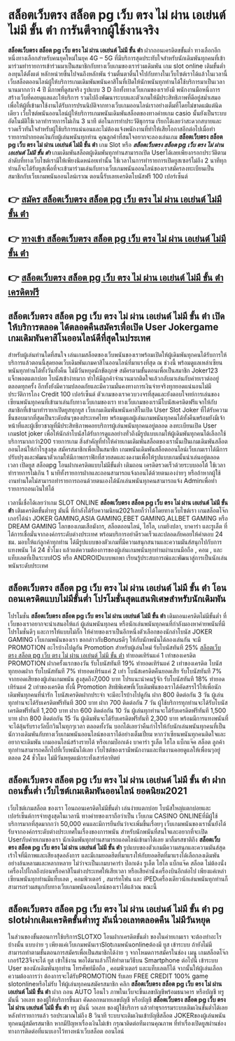 # สล็อตเว็บตรง สล็อต pg เว็บ ตรง ไม่ ผ่าน เอเย่นต์ ไม่มี ขั้น ต่ํา  การันตีจากผู้ใช้งานจริง

**สล็อตเว็บตรง สล็อต pg เว็บ ตรง ไม่ ผ่าน เอเย่นต์ ไม่มี ขั้น ต่ํา** ฝากถอนเครดิตขขั้นต่ำ  ทางเลือกอีกหนึ่งทางเลือกสำหรับคนยุคใหม่ในยุค 4G – 5G ที่มีบริการสุดประทับใจสำหรับนักเดิมพันทุกคนที่เข้ามาร่วมทำรายการเข้าร่วมมาเป็นสมาชิกกับทางเว็บเกมของเราร่วมเดิมพัน เกม slot online เติมขั้นต่ำ ลงทุนได้ตั้งแต่ หลักหน่วยขึ้นไปจนถึงหลักพัน ร่วมตื่นตาตื่นใจไปกับทางในเว็บไซต์เราได้แล้วในเวลานี้เว็บสล็อตออนไลน์ผู้ให้บริการเกมเดิมพันพนันคาสิโนที่เปิดให้นักพนันทุกท่านได้ใช้บริการมาเป็นเวลานานมากกว่า 4 ปี มีภาพที่ดูสมจริง รูปแบบ 3 D
อีกทั้งทางเว็บเกมของเรายังมี พนักงานมือหนึ่งการสร้างเว็บที่คอยดูแลและให้บริการ  รวมไปถึงพัฒนาระบบและตัวเกมให้มีประสิทธิภาพที่ดีอยู่สม่ำเสมอ เพื่อให้ผู้ที่เข้ามาใช้งานได้รับการปรนนิบัติจากทางเว็บเกมออนไลน์เราอย่างเต็มที่โดยไม่ขาดแม้แต่นิดเดียว เว็บไซต์พนันออนไลน์ผู้ให้บริการเกมพนันเดิมพันสล็อตของทางค่ายเกม casio นั้นยังเป็นระบบอัตโนมัติใช้เวลาทำรายการไม่เกิน 3 นาที ต่อในการทำประวัติธุกรรม เรียกได้เลยว่าสะดวกสบายและรวดเร็วทันใจสำหรับผู้ใช้บริการแน่นอนและไม่ต้องแจ้งพนักงานที่ทำให้เสียโอกาสอีกต่อไปเมื่อทำรายการฝากยอดเงินกับผู้เล่นพนันทุกท่าน
คุณลูกค้าที่สนใจอยากจะลองเล่นเกม **สล็อตเว็บตรง สล็อต pg เว็บ ตรง ไม่ ผ่าน เอเย่นต์ ไม่มี ขั้น ต่ํา** เกม Slot  หรือ ***สล็อตเว็บตรง สล็อต pg เว็บ ตรง ไม่ ผ่าน เอเย่นต์ ไม่มี ขั้น ต่ํา*** เกมเดิมพันสล็อตผู้เดิมพันทุกท่านสามารถเปิด Userได้เลยเพียงกรอกประวัติตามลำดับที่ทางเว็บไซต์เรามีให้เพียงนิดหน่อยเท่านั้น ใช้เวลาในการทำรายการเปิดยูสเซอร์ไม่ถึง 2 นาทีทุกท่านก็จะได้รับยูสเพื่อที่จะเข้ามาร่วมเล่นกับทางเว็บเกมพนันออนไลน์ของเราสมัครลงทะเบียนเป็นสมาชิกกับเว็บเกมพนันออนไลน์เราณ ตอนนี้รับเลยเครดิตโบนัสฟรี 100 เปอร์เซ็นต์ 

## 👉 [สมัคร สล็อตเว็บตรง สล็อต pg เว็บ ตรง ไม่ ผ่าน เอเย่นต์ ไม่มี ขั้น ต่ํา](https://archa888.com/)
## 👉 [ทางเข้า สล็อตเว็บตรง สล็อต pg เว็บ ตรง ไม่ ผ่าน เอเย่นต์ ไม่มี ขั้น ต่ํา](https://archa888.com/)
## 👉 [สล็อตเว็บตรง สล็อต pg เว็บ ตรง ไม่ ผ่าน เอเย่นต์ ไม่มี ขั้น ต่ํา เครดิตฟรี](https://archa888.com/)

## สล็อตเว็บตรง สล็อต pg เว็บ ตรง ไม่ ผ่าน เอเย่นต์ ไม่มี ขั้น ต่ํา เปิดให้บริการตลอด ได้ตลอดคืนสมัครเพื่อเปิด User Jokergame เกมเดิมพันคาสิโนออนไลน์ดีที่สุดในประเทศ

สำหรับผู้เล่นท่านใดที่สนใจ เล่นเกมสล็อตของเว็บพนันของเราพร้อมเปิดให้ผู้เดิมพันทุกคนได้รับการให้บริการแล้วตอนนี้สุดยอดเว็บเดิมพันเกมคาสิโนออนไลน์ที่มาแรงที่สุด ณ ช่วงนี้ พร้อมดูแลเหล่าเซียนพนันทุกท่านได้ทั้งวันทั้งคืน ไม่มีวันหยุดนักขัตฤกษ์ สมัครตามขั้นตอนเพื่อเป็นสมาชิก Joker123 แจ็กพอตแตกบ่อย โบนัสเข้าง่ายมาก ทำให้มีลูกค้าจำนวนมากติดใจแล้วกลับมาเล่นกับค่ายเราต่ออยู่ตลอดทุกครั้ง อีกทั้งยังมีความปลอดภัยและมีความมั่นคงทางการเงินจ่ายจริงทุกยอดแน่นอนไม่มีประวัติการโกง Credit 100 เปอร์เซ็นต์ ตัวเกมของเราควบวงจรที่สุดและยังตอบโจทย์การเล่นของเซียนพนันทุกคนที่เข้ามาเล่นกับทางเว็บเกมของเรา
ทางเว็บเกมของเรามีโบนัสเครดิตฟรีแจกให้กับสมาชิกที่เข้ามาทำรายกเปิดยูสทุกยูส เว็บเกมเดิมพันพนันคาสิโนเปิด User Slot Joker ที่ได้รับความชื่นชอบมากที่สุดเป็นระดับต้นๆของประเทศไทย พร้อมดูแลผู้เล่นเกมพนันทุกคนได้ทั้งคืนพร้อมยังมีเจ้าหน้าที่และผู้เชี่ยวชาญที่มีประสิทธิภาพคอยบริการผู้เล่นพนันทุกคนอยู่ตลอด ลงทะเบียนเปิด User เกมslot joker เพื่อให้นักล่าโบนัสได้รับการดูแลอย่างทั่วถึงมีรูปแบบเกมให้ผู้เดิมพันทุกคนได้เลือกใช้บริการมากกว่า200 รายการเกม
สิ่งสำคัญที่ทำให้ค่ายเกมเดิมพันสล็อตของเรานั้นเป็นเกมเดิมพันสล็อตออนไลน์ให้กำไรสูงสุด สมัครสมาชิกเพื่อเป็นสมาชิก  เกมพนันเดิมพันสล็อตออนไลน์เว็บเกมเราได้มีการปรับปรุงและพัฒนาตัวเกมให้มีภาพกราฟิกที่สวยสดและงดงามเพื่อให้รูปแบบเกมนั้นน่าเล่นอยู่ตลอดเวลา เปิดยูส สล็อตpg โอนฝากเครดิตแบบไม่มีขั้นต่ำ เติมถอน เครดิตรวดเร็วด้วยระบบออโต้ ใช้เวลาทำรายการไม่เกิน 1 นาทีทั้งรายการฝากและถอนสามารถแจ้งถอนได้ด้วยตนเองง่ายๆ หรือถ้าหากผู้ใช้งานท่านใดไม่สามารถทำรายการถอนด้วยตนเองได้นักเล่นพนันทุกคนสามารถแจ้ง Adminเพื่อทำรายการถอนเงินให้ได้

เวลานี้เชื่อได้เลยว่าเกม SLOT ONLINE  **สล็อตเว็บตรง สล็อต pg เว็บ ตรง ไม่ ผ่าน เอเย่นต์ ไม่มี ขั้น ต่ํา** เติมเครดิตขั้นต่ำทรู มันนี่ ที่กำลังได้รับความนิยม2021เลยก็ว่าได้โดยทางเว็บไซต์เรา เกมสล็อตโจ๊กเกอร์ได้นำ  JOKER GAMING,ASIA GAMING,EBET GAMING,ALLBET GAMING หรือ DREAM GAMING โลกของเกมเสือมังกร, สล็อตออนไลน์, ไฮโล, เกมยิงปลา, บาคาร่า และรูเล็ต ที่ได้การเชื่อมั่นจากองค์กรระดับต่างประเทศ พร้อมบริการอย่าดีรวดเร็วและปลอดภัยคอยให้คำตอบ 24 ชม. มอบให้แก่ลูกค้าทุกท่าน ได้มีรูปแบบของตัวเกมที่มีความสนุกสนานและความมันส์สนุกไปกับการแทงพนัน ได้ 24 ชั่วโมง แล้วแต่ความต้องการของผู้เล่นเกมพนันทุกท่านผ่านบนมือถือ , คอม , และแท็บเลตที่เป็นระบบIOS หรือ ANDROIDแบบพกพา เรียนรู้ประสบการณ์และพัฒนาสู่การเป็นนักเล่นพนันระดับประเทศ

## สล็อตเว็บตรง สล็อต pg เว็บ ตรง ไม่ ผ่าน เอเย่นต์ ไม่มี ขั้น ต่ํา โอนถอนเครดิตแบบไม่มีขั้นต่ำ โปรโมชั่นสุดแสนพิเศษสำหรับนักเดิมพัน

โปรโมชั่น **สล็อตเว็บตรง สล็อต pg เว็บ ตรง ไม่ ผ่าน เอเย่นต์ ไม่มี ขั้น ต่ํา** เติมถอนเครดิตไม่มีขั้นต่ำ ที่เว็บของเราอยากจะนำเสนอให้แก่  ผู้เล่นพนันทุกคน หรือนักเล่นพนันทุกคนที่กำลังมองหาค่ายพนันที่มี โปรโมชั่นดีๆ และการให้แบบไม่กั๊ก ให้ค่ายของเราเป็นอีกหนึ่งตัวเลือกของนักล่าโบนัส JOKER GAMING เว็บเกมพนันของเรา ขอกล่าวกับBonusดีๆ ให้กับนักพนันได้ลองเล่นกัน จะมี PROMOTION อะไรบ้างไปดูกัน
 Promotion สำหรับผู้เล่นใหม่ รับโบนัสทันที 25% [สล็อตเว็บตรง สล็อต pg เว็บ ตรง ไม่ ผ่าน เอเย่นต์ ไม่มี ขั้น ต่ํา](https://archa888.com/) ทำยอดเทิร์นแค่ 1 เท่าของเครดิต
 PROMOTION ฝากครั้งแรกของวัน รับโบนัสทันที 19% ทำยอดเทิร์นแค่ 2 เท่าของเครดิต
โบนัสทุกยอดฝาก รับโบนัสทันที 7% ทำยอดเทิร์นแค่ 2 เท่า
โบนัสเครดิตคืนยอดเสีย รับโบนัสทันที 7% จากยอดเสียของผู้เล่นเกมพนัน สูงสุดถึง7,000 บาท
โปรแนะนำคนรู้จัก รับโบนัสทันที 18% ทำยอดเทิร์นแค่ 2 เท่าของเครดิต
ทั้งนี้ Promotion สิทธิพิเศษที่เว็บเดิมพันของเราได้คัดสรรไว้ให้เพื่อนักเดิมพันทุกคนที่น่ารัก โบนัสเครดิตฝากประจำ จะมีอะไรบ้างไปดูกัน
ฝาก 800 ติดต่อกัน 3 วัน ผู้เล่นทุกท่านจะได้รับเครดิตฟรีทันที 300 บาท
ฝาก 700 ติดต่อกัน 7 วัน ผู้ใช้บริการทุกท่านจะได้รับโบนัสเครดิตฟรีทันที 1,200 บาท
ฝาก 600 ติดต่อกัน 10 วัน ผู้เล่นทุกท่านจะได้รับเครดิตฟรีทันที 1,500 บาท
ฝาก 800 ติดต่อกัน 15 วัน ผู้เดิมพันจะได้รับเครดิตฟรีทันที 2,300 บาท
พร้อมมีการแทงพนันที่จะได้ลุ้นรับรางวัลบิ๊กวินในทุกๆเวลา ตลอดทั้งวัน บอกได้เลยว่าคืนกำไรให้กับนักเล่นพนันทุกคนที่เป็นนักวางเดิมพันกับทางเว็บเกมพนันออนไลน์ของเราได้อย่างเต็มเปี่ยม หากว่าเซียนพนันทุกคนติดใจและอยากจะเดิมพัน เกมออนไลน์สร้างรายได้ หรือเกมป๊อกเด้ง บาคาร่า รูเล็ต ไฮโล แบ็กแจ๊ค สล็อต ลูกค้าทุกท่านสามารถคลิ๊กไปที่เว็บพนันได้เลย เว็บไซต์ของเรามีพนักงานและทีมงานคอยดูแลให้เพื่อนๆอยู่ ตลอด 24 ชั่วโมง ไม่มีวันหยุดแม้กระทั่งเสาร์อาทิตย์

## สล็อตเว็บตรง สล็อต pg เว็บ ตรง ไม่ ผ่าน เอเย่นต์ ไม่มี ขั้น ต่ํา ฝากถอนขั้นต่ำ  เว็บไซต์เกมเดิมพันออนไลน์ ยอดนิยม2021

เว็บไซต์เกมสล็อต ของเรา โอนถอนเครดิตไม่มีขั้นต่ำ เล่นง่ายแตกบ่อย โบนัสใหญ่แตกบ่อยและเปอร์เซ็นต์การจ่ายสูงสุดในเวลานี ทางค่ายของเราถือว่าเป็น เว็บเกม CASINO ONLINEที่มีผู้ใช้บริการมากที่สุดมากกว่า 50,000 คนและมีการยืนยันว่าจะเพิ่มขึ้นเรื่อยๆ เว็บเกมพนันของเรานั้นยังได้รับจากองค์กรระดับต่างประเทศในเรื่องของการพนัน สำหรับนักพนันที่สนใจและอยากที่จะเปิด Userกับค่ายเกมของเรา นักเดิมพันทุกท่านสามารถแอดไลน์เข้ามาได้เลย
	มาลิ้มรสชาติถึง **สล็อตเว็บตรง สล็อต pg เว็บ ตรง ไม่ ผ่าน เอเย่นต์ ไม่มี ขั้น ต่ํา** รูปแบบของตัวเกมมีความสนุกและความมันส์สุดเร้าใจที่มีภาพและเสียงสุดอลังการ และมีเกมยอดฮิตที่มาแรงให้กับยอดฮิตที่มาแรงได้เลือกลงเดิมพันอย่างล้นหลามและหลากหลาย  ไม่ว่าจะเป็นเกมบาคาร่า ป๊อกเด้ง รูเล็ต ไฮโล แบ็กแจ๊ค สล็อต ไม่ต้องนั่งเครื่องไปไกลถึงบ่อนหรือคาสิโนต่างประเทศให้เสียเวลา หรือเสียค่านั่งเครื่องบินอีกต่อไป เพียงแค่เหล่าเซียนพนันทุกท่านมีแท็บเลต , คอมพิวเตอร์ , สมาร์ทโฟน และ iPEDเครื่องเดียวนักเล่นพนันทุกท่านก็สามารถร่วมสนุกกับทางเว็บเกมพนันออนไลน์ของเราได้แล้วณ ขณะนี้

## สล็อตเว็บตรง สล็อต pg เว็บ ตรง ไม่ ผ่าน เอเย่นต์ ไม่มี ขั้น ต่ํา pg slotฝากเติมเครดิตขั้นต่ำทรู มันนี่วอเลทตลอดคืน ไม่มีวันหยุด

ในส่วนของขั้นตอนการใช้บริการSLOTXO โอนฝากเครดิตขั้นต่ำ ของในค่ายเกมเรา จะต้องทำอะไรบ้างนั้น แบบง่าย ๆ เพียงแค่เว็บเกมพนันเราSlotเกมพนันonlineต้องมี ยูส เข้าระบบ ถ้ายังไม่มีสามารถทำตามขั้นตอนการสมัครเพื่อเป็นสมาชิกได้ง่าย ๆ จากโหมดการสมัครในช่อง เมนู เกมสล็อตโจ๊กเกอร์123จึงจะได้ ยูส เข้าใช้งาน พอได้มาแล้วก็ให้ทำตามวิธีบน Smartphone  ต่อไปนี้
เข้าระบบ User  ของนักเดิมพันทุกท่าน โทรศัพท์มือถือ , คอมพิวเตอร์ และแท็บเลตก็ได้
จากนั้นให้ผู้เล่นเลือกความต้องการว่า ต้องการจะได้รับPROMOTION รับเลย FREE CREDIT 100% game slotonlineหรือไม่รับ
ให้ผู้เล่นทุกคนสมัครสมาชิก คลิก **สล็อตเว็บตรง สล็อต pg เว็บ ตรง ไม่ ผ่าน เอเย่นต์ ไม่มี ขั้น ต่ํา** ฝาก ถอน AUTO โอนไว ภาพในเว็บจะขึ้นเลขบัญชีพร้อมธนาคาร หรือบัญชี ทรู มันนี่ วอเลท ของผู้ให้บริการขึ้นมา
คัดลอกหมายเลขบัญชี หรือบัญชี **สล็อตเว็บตรง สล็อต pg เว็บ ตรง ไม่ ผ่าน เอเย่นต์ ไม่มี ขั้น ต่ํา** ทรู มันนี่ วอเลท ของผู้ใช้บริการ แล้วทำธุรกรรมระบบเติมเงินขั้นต่ำได้เลย
หลังทำรายการแล้ว รอประมาณไม่ถึง 8 วินาที ระบบจะเติมเงินเข้าบัญชีสล็อต JOKERของผู้เล่นพนันทุกคนผู้สมัครสมาชิก
หากมีปัญหาเรื่องเงินไม่เข้า กรุณาติดต่อทีมงานคุณภาพ ที่ทำเรื่องเปิดยูสผ่านช่องทางการติดต่อที่แนบเอาไว้ทางหน้าเว็บสล็อต ออนไลน์


